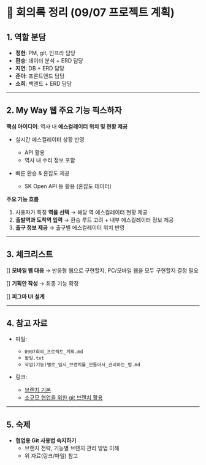 # 📑 회의록 정리 (09/07 프로젝트 계획)



## 1. 역할 분담

- **정현**: PM, git, 인프라 담당
- **환승**: 데이터 분석 + ERD 담당
- **지연**: DB + ERD 담당
- **준아**: 프론트엔드 담당
- **소희**: 백엔드 + ERD 담당



------

## 2. My Way 웹 주요 기능 픽스하자

**핵심 아이디어**: 역사 내 **에스컬레이터 위치 및 현황 제공**

- 실시간 에스컬레이터 상황 반영

  - API 활용
  - 역사 내 수리 정보 포함

- 빠른 환승 & 혼잡도 제공

  - SK Open API  등 활용 (혼잡도 데이터)

  

**주요 기능 흐름**

1. 사용자가 특정 **역을 선택** → 해당 역 에스컬레이터 현황 제공
2. **출발역과 도착역 입력** → 환승 루트 고려 + 내부 에스컬레이터 정보 제공
3. **출구 정보 제공** → 출구별 에스컬레이터 위치 반영



------

## 3. 체크리스트

[]  **모바일 웹 대응**
 → 반응형 웹으로 구현할지, PC/모바일 웹을 모두 구현할지 결정 필요

[]  **기획안 작성**
 → 최종 기능 확정

[]  **피그마 UI 설계**



------

## 4. 참고 자료

- 파일:

  - `0907회의_프로젝트_계획.md`
  - `할일.txt`
  - `작업(기능)별로_임시_브랜치를_만들어서_관리하는_법.md`

- 링크:

  - [브랜치 기본](https://chick-it.tistory.com/79?category=1214752)
  - [소규모 협업을 위한 git 브랜치 활용](https://chick-it.tistory.com/84)

  

------

## 5. 숙제

- **협업용 Git 사용법 숙지하기**
  - 브랜치 전략, 기능별 브랜치 관리 방법 이해
  - 위 자료(링크/파일) 참고

